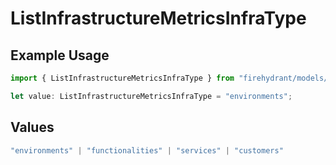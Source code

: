 # ListInfrastructureMetricsInfraType

## Example Usage

```typescript
import { ListInfrastructureMetricsInfraType } from "firehydrant/models/operations";

let value: ListInfrastructureMetricsInfraType = "environments";
```

## Values

```typescript
"environments" | "functionalities" | "services" | "customers"
```
